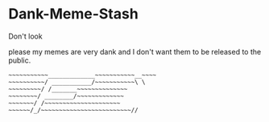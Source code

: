 # Dank-Meme-Stash
Don't look

please my memes are very dank and I don't want them to be released to the public.




~~~~~~~~~~~~~~~~~~~~~~~~~~~~~~~~~~~~~~~~~
~~~~~~~~~~~_____________~~~~~~~~~~~__~~~~
~~~~~~~~~~/ ___________/~~~~~~~~~~~\ \
~~~~~~~~~/ /_______~~~~~~~~~~~~~~
~~~~~~~~/ ________/~~~~~~~~~~~~~
~~~~~~~/ /~~~~~~~~~~~~~~~~~~~~~
~~~~~~/_/~~~~~~~~~~~~~~~~~~~~~~~~~//
